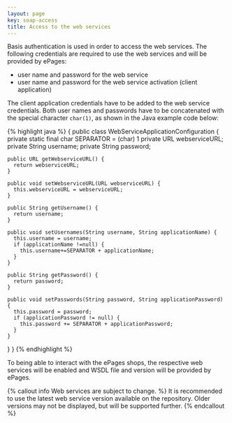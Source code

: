 ```yaml
---
layout: page
key: soap-access
title: Access to the web services
---
```


Basis authentication is used in order to access the web services.
The following credentials are required to use the web services and will be provided by ePages:

* user name and password for the web service
* user name and password for the web service activation (client application)

The client application credentials have to be added to the web service credentials.
Both user names and passwords have to be concatenated with the special character `char(1)`, as shown in the Java example code below:

{% highlight java %}
{
  public class WebServiceApplicationConfiguration {
    private static final char SEPARATOR = (char) 1
    private URL webserviceURL;
    private String username;
    private String password;

    public URL getWebserviceURL() {
      return webserviceURL;
    }

    public void setWebserviceURL(URL webserviceURL) {
      this.webserviceURL = webserviceURL;
    }

    public String getUsername() {
      return username;
    }

    public void setUsernames(String username, String applicationName) {
      this.username = username;
      if (applicationName !=null) {
        this.username+=SEPARATOR + applicationName;
      }
    }

    public String getPassword() {
      return password;
    }

    public void setPasswords(String password, String applicationPassword) {
      this.password = password;
      if (applicationPassword != null) {
        this.password += SEPARATOR + applicationPassword;
      }
    }
  }
}
{% endhighlight %}

To being able to interact with the ePages shops, the respective web services will be enabled and WSDL file and version will be provided by ePages.

{% callout info Web services are subject to change. %}
It is recommended to use the latest web service version available on the repository. Older versions may not be displayed, but will be supported further.
{% endcallout %}
